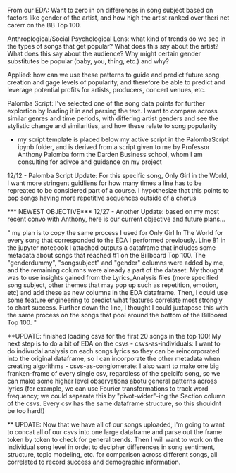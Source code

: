 From our EDA: Want to zero in on differences in song subject based on factors like gender of the artist, and how high the artist ranked over theri net carerr on the BB Top 100. 

  Anthroplogical/Social Psychological Lens: what kind of trends do we see in the types of songs that get popular? What does this say about the artist? What does this say about the audience? Why might certain gender substitutes be popular (baby,
you, thing, etc.) and why?

  Applied: how can we use these patterns to guide and predict future song creation and gage levels of popularity, and therefore be able to predict and leverage potential profits for artists, producers, concert venues,
etc.


Palomba Script: I've selected one of the song data points for further explortion by loading it in and parsing the text. I want to compare across similar genres and time periods,
with differing artist genders and see the stylistic change and similarities, and how these relate to song popularity
  * my script template is placed below my active script in the PalombaScript ipynb folder, and is derived from a script given to me by Professor Anthony Palomba form the Darden 
Business school, whom I am consulting for adivce and guidance on my project



12/12 - Palomba Script Update: For this specific song, Only Girl in the World, I want more stringent guidliens for how many times a line has to be repreated to be considered
part of a course. I hypothesize that this points to pop songs having more repetitive sequences outside of a chorus



*** NEWEST OBJECTIVE***
12/27 - Another Update: based on my most recent convo with Anthony, here is our current objective and future plans...

" my plan is to copy the same process I used for Only Girl In The World for every song that corresponded to the EDA I performed previously. Line 81 in the jupyter notebook I 
attached outputs a dataframe that includes some metadata about songs that reached #1 on the Billboard Top 100. The "genderdummy", "songsubject" and "gender" columns were added 
by me, and the remaining columns were already a part of the dataset. My thought was to use insights gained from the Lyrics_Analysis files (more specified song subject, other 
themes that may pop up such as repetition, emotion, etc) and add these as new columns in the EDA dataframe. Then, I could use some feature engineering to predict what features 
correlate most strongly to chart success. Further down the line, I thought I could juxtapose this with the same process on the songs that pool around the bottom of the
Billboard Top 100. "


**UPDATE: finished loading csvs for the first 20 songs in the top 100! My next step is to do a bit of EDA on the csvs
    - csvs-as-individuals: I want to do indivudal analysis on each songs lyrics so they can be reincorporated into the original dataframe, so I can incorporate the other metadata when creating algorithms
    - csvs-as-conglomerate: I also want to make one big franken-frame of every single csv, regardless of the speicifc song, so we can make some higher level observations abotu general patterns across lyrics (for example, we can use Fourier transformations to track word frequency; we could separate this by "pivot-wider"-ing the Section column of the csvs. Every csv has the same dataframe structure, so this shouldnt be too hard!)


** UPDATE: Now that we have all of our songs uploaded, I'm going to want to concat all of our csvs into one large dataframe and parse out the frame token by token to check for general trends. Then I will want to work on the individual song level in ordet to decipher differences in song sentiment, structure, topic modeling, etc. for comparison across different songs, all correlated to record success and demographic information.
